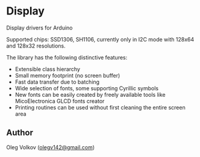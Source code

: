 # Display
Display drivers for Arduino

Supported chips: SSD1306, SH1106, currently only in I2C mode with 128x64 and 128x32 resolutions.

The library has the following distinctive features:
- Extensible class hierarchy
- Small memory footprint (no screen buffer)
- Fast data transfer due to batching
- Wide selection of fonts, some supporting Cyrillic symbols
- New fonts can be easily created by freely available tools like MicoElectronica GLCD fonts creator
- Printing routines can be used without first cleaning the entire screen area

## Author

Oleg Volkov (olegv142@gmail.com)
